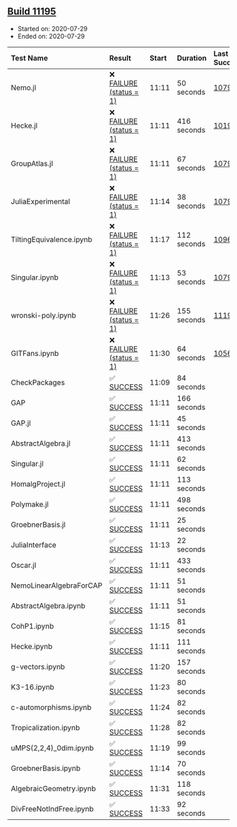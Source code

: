 ## [Build 11195](https://oscarci.mathematik.uni-kl.de/job/oscar/11195/)

* Started on: 2020-07-29
* Ended on: 2020-07-29

| Test Name    | Result | Start | Duration | Last Success | First Failure |
|:-------------|:-------|:------|:---------|:-------------|:--------------|
| Nemo.jl | ❌ [FAILURE (status = 1)](https://oscarci.mathematik.uni-kl.de/job/oscar/11195/artifact/logs/build-11195/Nemo.jl.log) | 11:11 | 50 seconds | [10790](https://oscarci.mathematik.uni-kl.de/job/oscar/10790/) | [10791](https://oscarci.mathematik.uni-kl.de/job/oscar/10791/) |
| Hecke.jl | ❌ [FAILURE (status = 1)](https://oscarci.mathematik.uni-kl.de/job/oscar/11195/artifact/logs/build-11195/Hecke.jl.log) | 11:11 | 416 seconds | [10197](https://oscarci.mathematik.uni-kl.de/job/oscar/10197/) | [10198](https://oscarci.mathematik.uni-kl.de/job/oscar/10198/) |
| GroupAtlas.jl | ❌ [FAILURE (status = 1)](https://oscarci.mathematik.uni-kl.de/job/oscar/11195/artifact/logs/build-11195/GroupAtlas.jl.log) | 11:11 | 67 seconds | [10790](https://oscarci.mathematik.uni-kl.de/job/oscar/10790/) | [10791](https://oscarci.mathematik.uni-kl.de/job/oscar/10791/) |
| JuliaExperimental | ❌ [FAILURE (status = 1)](https://oscarci.mathematik.uni-kl.de/job/oscar/11195/artifact/logs/build-11195/JuliaExperimental.log) | 11:14 | 38 seconds | [10790](https://oscarci.mathematik.uni-kl.de/job/oscar/10790/) | [10791](https://oscarci.mathematik.uni-kl.de/job/oscar/10791/) |
| TiltingEquivalence.ipynb | ❌ [FAILURE (status = 1)](https://oscarci.mathematik.uni-kl.de/job/oscar/11195/artifact/logs/build-11195/TiltingEquivalence.ipynb.log) | 11:17 | 112 seconds | [10962](https://oscarci.mathematik.uni-kl.de/job/oscar/10962/) | [10963](https://oscarci.mathematik.uni-kl.de/job/oscar/10963/) |
| Singular.ipynb | ❌ [FAILURE (status = 1)](https://oscarci.mathematik.uni-kl.de/job/oscar/11195/artifact/logs/build-11195/Singular.ipynb.log) | 11:13 | 53 seconds | [10790](https://oscarci.mathematik.uni-kl.de/job/oscar/10790/) | [10791](https://oscarci.mathematik.uni-kl.de/job/oscar/10791/) |
| wronski-poly.ipynb | ❌ [FAILURE (status = 1)](https://oscarci.mathematik.uni-kl.de/job/oscar/11195/artifact/logs/build-11195/wronski-poly.ipynb.log) | 11:26 | 155 seconds | [11192](https://oscarci.mathematik.uni-kl.de/job/oscar/11192/) | [11193](https://oscarci.mathematik.uni-kl.de/job/oscar/11193/) |
| GITFans.ipynb | ❌ [FAILURE (status = 1)](https://oscarci.mathematik.uni-kl.de/job/oscar/11195/artifact/logs/build-11195/GITFans.ipynb.log) | 11:30 | 64 seconds | [10566](https://oscarci.mathematik.uni-kl.de/job/oscar/10566/) | [10567](https://oscarci.mathematik.uni-kl.de/job/oscar/10567/) |
| CheckPackages | ✅ [SUCCESS](https://oscarci.mathematik.uni-kl.de/job/oscar/11195/artifact/logs/build-11195/CheckPackages.log) | 11:09 | 84 seconds |  |  |
| GAP | ✅ [SUCCESS](https://oscarci.mathematik.uni-kl.de/job/oscar/11195/artifact/logs/build-11195/GAP.log) | 11:11 | 166 seconds |  |  |
| GAP.jl | ✅ [SUCCESS](https://oscarci.mathematik.uni-kl.de/job/oscar/11195/artifact/logs/build-11195/GAP.jl.log) | 11:11 | 45 seconds |  |  |
| AbstractAlgebra.jl | ✅ [SUCCESS](https://oscarci.mathematik.uni-kl.de/job/oscar/11195/artifact/logs/build-11195/AbstractAlgebra.jl.log) | 11:11 | 413 seconds |  |  |
| Singular.jl | ✅ [SUCCESS](https://oscarci.mathematik.uni-kl.de/job/oscar/11195/artifact/logs/build-11195/Singular.jl.log) | 11:11 | 62 seconds |  |  |
| HomalgProject.jl | ✅ [SUCCESS](https://oscarci.mathematik.uni-kl.de/job/oscar/11195/artifact/logs/build-11195/HomalgProject.jl.log) | 11:11 | 113 seconds |  |  |
| Polymake.jl | ✅ [SUCCESS](https://oscarci.mathematik.uni-kl.de/job/oscar/11195/artifact/logs/build-11195/Polymake.jl.log) | 11:11 | 498 seconds |  |  |
| GroebnerBasis.jl | ✅ [SUCCESS](https://oscarci.mathematik.uni-kl.de/job/oscar/11195/artifact/logs/build-11195/GroebnerBasis.jl.log) | 11:11 | 25 seconds |  |  |
| JuliaInterface | ✅ [SUCCESS](https://oscarci.mathematik.uni-kl.de/job/oscar/11195/artifact/logs/build-11195/JuliaInterface.log) | 11:13 | 22 seconds |  |  |
| Oscar.jl | ✅ [SUCCESS](https://oscarci.mathematik.uni-kl.de/job/oscar/11195/artifact/logs/build-11195/Oscar.jl.log) | 11:11 | 433 seconds |  |  |
| NemoLinearAlgebraForCAP | ✅ [SUCCESS](https://oscarci.mathematik.uni-kl.de/job/oscar/11195/artifact/logs/build-11195/NemoLinearAlgebraForCAP.log) | 11:11 | 51 seconds |  |  |
| AbstractAlgebra.ipynb | ✅ [SUCCESS](https://oscarci.mathematik.uni-kl.de/job/oscar/11195/artifact/logs/build-11195/AbstractAlgebra.ipynb.log) | 11:11 | 51 seconds |  |  |
| CohP1.ipynb | ✅ [SUCCESS](https://oscarci.mathematik.uni-kl.de/job/oscar/11195/artifact/logs/build-11195/CohP1.ipynb.log) | 11:15 | 81 seconds |  |  |
| Hecke.ipynb | ✅ [SUCCESS](https://oscarci.mathematik.uni-kl.de/job/oscar/11195/artifact/logs/build-11195/Hecke.ipynb.log) | 11:11 | 111 seconds |  |  |
| g-vectors.ipynb | ✅ [SUCCESS](https://oscarci.mathematik.uni-kl.de/job/oscar/11195/artifact/logs/build-11195/g-vectors.ipynb.log) | 11:20 | 157 seconds |  |  |
| K3-16.ipynb | ✅ [SUCCESS](https://oscarci.mathematik.uni-kl.de/job/oscar/11195/artifact/logs/build-11195/K3-16.ipynb.log) | 11:23 | 80 seconds |  |  |
| c-automorphisms.ipynb | ✅ [SUCCESS](https://oscarci.mathematik.uni-kl.de/job/oscar/11195/artifact/logs/build-11195/c-automorphisms.ipynb.log) | 11:24 | 82 seconds |  |  |
| Tropicalization.ipynb | ✅ [SUCCESS](https://oscarci.mathematik.uni-kl.de/job/oscar/11195/artifact/logs/build-11195/Tropicalization.ipynb.log) | 11:28 | 82 seconds |  |  |
| uMPS(2,2,4)_0dim.ipynb | ✅ [SUCCESS](https://oscarci.mathematik.uni-kl.de/job/oscar/11195/artifact/logs/build-11195/uMPS-2-2-4-_0dim.ipynb.log) | 11:19 | 99 seconds |  |  |
| GroebnerBasis.ipynb | ✅ [SUCCESS](https://oscarci.mathematik.uni-kl.de/job/oscar/11195/artifact/logs/build-11195/GroebnerBasis.ipynb.log) | 11:14 | 70 seconds |  |  |
| AlgebraicGeometry.ipynb | ✅ [SUCCESS](https://oscarci.mathematik.uni-kl.de/job/oscar/11195/artifact/logs/build-11195/AlgebraicGeometry.ipynb.log) | 11:31 | 118 seconds |  |  |
| DivFreeNotIndFree.ipynb | ✅ [SUCCESS](https://oscarci.mathematik.uni-kl.de/job/oscar/11195/artifact/logs/build-11195/DivFreeNotIndFree.ipynb.log) | 11:33 | 92 seconds |  |  |
